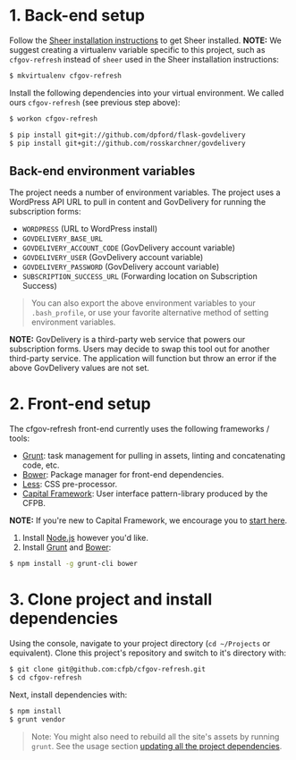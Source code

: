 # 1. Back-end setup

Follow the [Sheer installation instructions](https://github.com/cfpb/sheer#installation)
to get Sheer installed.
**NOTE:** We suggest creating a virtualenv variable specific to this project,
such as `cfgov-refresh` instead of `sheer` used in the Sheer installation instructions:

```bash
$ mkvirtualenv cfgov-refresh
```

Install the following dependencies into your virtual environment.
We called ours `cfgov-refresh` (see previous step above):

```bash
$ workon cfgov-refresh

$ pip install git+git://github.com/dpford/flask-govdelivery
$ pip install git+git://github.com/rosskarchner/govdelivery
```

## Back-end environment variables

The project needs a number of environment variables.
The project uses a WordPress API URL to pull in content
and GovDelivery for running the subscription forms:

- `WORDPRESS` (URL to WordPress install)
- `GOVDELIVERY_BASE_URL`
- `GOVDELIVERY_ACCOUNT_CODE` (GovDelivery account variable)
- `GOVDELIVERY_USER` (GovDelivery account variable)
- `GOVDELIVERY_PASSWORD` (GovDelivery account variable)
- `SUBSCRIPTION_SUCCESS_URL` (Forwarding location on Subscription Success)

> You can also export the above environment variables to your `.bash_profile`,
or use your favorite alternative method of setting environment variables.

**NOTE:** GovDelivery is a third-party web service that powers our subscription forms.
Users may decide to swap this tool out for another third-party service.
The application will function but throw an error if the above GovDelivery values are not set.


# 2. Front-end setup

The cfgov-refresh front-end currently uses the following frameworks / tools:

- [Grunt](http://gruntjs.com): task management for pulling in assets,
  linting and concatenating code, etc.
- [Bower](http://bower.io): Package manager for front-end dependencies.
- [Less](http://lesscss.org): CSS pre-processor.
- [Capital Framework](https://cfpb.github.io/capital-framework/getting-started):
  User interface pattern-library produced by the CFPB.

**NOTE:** If you're new to Capital Framework, we encourage you to
[start here](https://cfpb.github.io/capital-framework/getting-started).

1. Install [Node.js](http://nodejs.org) however you'd like.
2. Install [Grunt](http://gruntjs.com) and [Bower](http://bower.io):

```bash
$ npm install -g grunt-cli bower
```

# 3. Clone project and install dependencies

Using the console, navigate to your project directory (`cd ~/Projects` or equivalent).
Clone this project's repository and switch to it's directory with:

```bash
$ git clone git@github.com:cfpb/cfgov-refresh.git
$ cd cfgov-refresh
```

Next, install dependencies with:

```bash
$ npm install
$ grunt vendor
```

> Note: You might also need to rebuild all the site's assets by
  running `grunt`. See the usage section
  [updating all the project dependencies](README.md#updating-all-dependencies).
